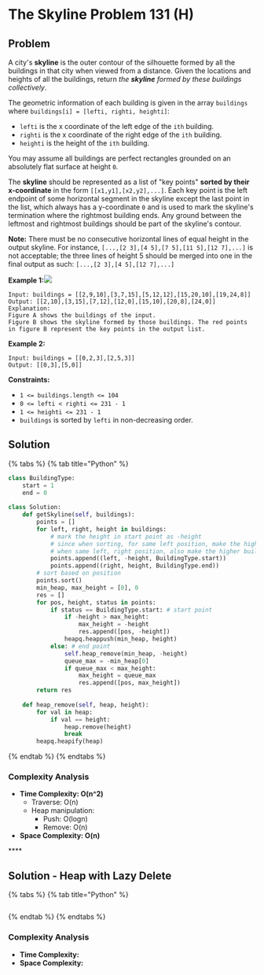 # The Skyline Problem 131 \(H\)

## Problem

A city's **skyline** is the outer contour of the silhouette formed by all the buildings in that city when viewed from a distance. Given the locations and heights of all the buildings, return _the **skyline** formed by these buildings collectively_.

The geometric information of each building is given in the array `buildings` where `buildings[i] = [lefti, righti, heighti]`:

* `lefti` is the x coordinate of the left edge of the `ith` building.
* `righti` is the x coordinate of the right edge of the `ith` building.
* `heighti` is the height of the `ith` building.

You may assume all buildings are perfect rectangles grounded on an absolutely flat surface at height `0`.

The **skyline** should be represented as a list of "key points" **sorted by their x-coordinate** in the form `[[x1,y1],[x2,y2],...]`. Each key point is the left endpoint of some horizontal segment in the skyline except the last point in the list, which always has a y-coordinate `0` and is used to mark the skyline's termination where the rightmost building ends. Any ground between the leftmost and rightmost buildings should be part of the skyline's contour.

**Note:** There must be no consecutive horizontal lines of equal height in the output skyline. For instance, `[...,[2 3],[4 5],[7 5],[11 5],[12 7],...]` is not acceptable; the three lines of height 5 should be merged into one in the final output as such: `[...,[2 3],[4 5],[12 7],...]`

**Example 1:**![](https://assets.leetcode.com/uploads/2020/12/01/merged.jpg)

```text
Input: buildings = [[2,9,10],[3,7,15],[5,12,12],[15,20,10],[19,24,8]]
Output: [[2,10],[3,15],[7,12],[12,0],[15,10],[20,8],[24,0]]
Explanation:
Figure A shows the buildings of the input.
Figure B shows the skyline formed by those buildings. The red points in figure B represent the key points in the output list.
```

**Example 2:**

```text
Input: buildings = [[0,2,3],[2,5,3]]
Output: [[0,3],[5,0]]
```

**Constraints:**

* `1 <= buildings.length <= 104`
* `0 <= lefti < righti <= 231 - 1`
* `1 <= heighti <= 231 - 1`
* `buildings` is sorted by `lefti` in non-decreasing order.

## Solution 

{% tabs %}
{% tab title="Python" %}
```python
class BuildingType:
    start = 1
    end = 0
    
class Solution:
    def getSkyline(self, buildings):
        points = []
        for left, right, height in buildings:
            # mark the height in start point as -height
            # since when sorting, for same left position, make the higher building in the front
            # when same left, right position, also make the higher building in the front (since if the higher one need to popped, should pop first)
            points.append((left, -height, BuildingType.start))
            points.append((right, height, BuildingType.end))
        # sort based on position
        points.sort()
        min_heap, max_height = [0], 0
        res = []
        for pos, height, status in points:
            if status == BuildingType.start: # start point
                if -height > max_height:
                    max_height = -height
                    res.append([pos, -height])
                heapq.heappush(min_heap, height)
            else: # end point
                self.heap_remove(min_heap, -height)
                queue_max = -min_heap[0]
                if queue_max < max_height:
                    max_height = queue_max
                    res.append([pos, max_height])
        return res
    
    def heap_remove(self, heap, height):
        for val in heap:
            if val == height:
                heap.remove(height)
                break
        heapq.heapify(heap)
```
{% endtab %}
{% endtabs %}

### Complexity Analysis

* **Time Complexity: O\(n^2\)**
  * Traverse: O\(n\)
  * Heap manipulation: 
    * Push: O\(logn\)
    * Remove: O\(n\)
* **Space Complexity: O\(n\)**

\*\*\*\*

## Solution - Heap with Lazy Delete

{% tabs %}
{% tab title="Python" %}
```python

```
{% endtab %}
{% endtabs %}

### Complexity Analysis

* **Time Complexity:**
* **Space Complexity:**

